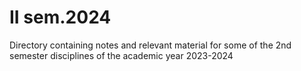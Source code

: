 # II sem.2024
Directory containing notes and relevant material for some of the 2nd semester disciplines of the academic year 2023-2024 
